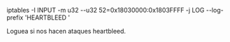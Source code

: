 iptables -I INPUT -m u32 --u32 52=0x18030000:0x1803FFFF -j LOG --log-prefix 'HEARTBLEED '

Loguea si nos hacen ataques heartbleed.
